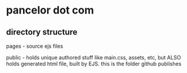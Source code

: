 # pancelor dot com

## directory structure

pages - source ejs files

public - holds unique authored stuff like main.css, assets, etc, but ALSO holds generated html file, built by EJS. this is the folder github publishes
